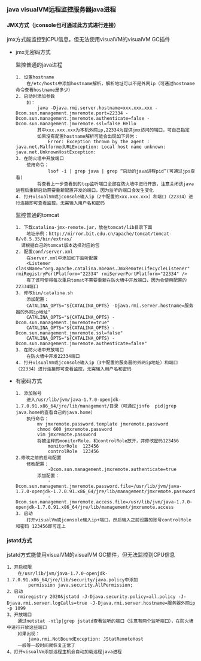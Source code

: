 ### java visualVM远程监控服务器java进程

#### JMX方式（jconsole也可通过此方式进行连接）

   jmx方式能监控到CPU信息，但无法使用visualVM的visualVM GC插件
   
   - jmx无密码方式
    
     监控普通的java进程
       
         1. 设置hostname
             在/etc/hosts中添加hostname解析，解析地址可以不是外网ip（可通过hostname命令查看hostname是多少）
         2. 启动时添加参数
             如：
                 java -Djava.rmi.server.hostname=xxx.xxx.xxx -Dcom.sun.management.jmxremote.port=22334 -Dcom.sun.management.jmxremote.authenticate=false -Dcom.sun.management.jmxremote.ssl=false Hello
                 其中xxx.xxx.xxx为本机外网ip,22334为提供jmx访问的端口，可自己指定
                 如果没有配置hostname解析可能会出现如下异常：
                     Error: Exception thrown by the agent : java.net.MalformedURLException: Local host name unknown: java.net.UnknownHostException:
         3. 在防火墙中开放端口
             使用命令：
                     lsof -i | grep java | grep “启动的java进程pid”(可通过jps查看)
                 将查看上一步查看到的tcp监听端口全部在防火墙中进行开放，注意关闭该java进程后重新启动需要重新配置开发的端口，因为监听的端口会发生变化
         4. 打开visualVm或jconsole输入ip（2中配置的xxx.xxx.xxx）和端口（22334）进行连接即可查看监控，无需输入用户名和密码

      监控普通的tomcat
   
         1. 下载catalina-jmx-remote.jar，放在tomcat/lib目录下面
             地址示例：http://mirror.bit.edu.cn/apache/tomcat/tomcat-8/v8.5.35/bin/extras/
           请根据自己的tomcat版本选择对应的包
         2. 配置conf/server.xml
             在server.xml中添加如下监听配置
             <Listener className="org.apache.catalina.mbeans.JmxRemoteLifecycleListener"  rmiRegistryPortPlatform="22334" rmiServerPortPlatform="22334" />
             有了该可使得每次重启tomat不需要重新在防火墙中开放端口，因为会使用配置的22334端口
         3. 修改bin/catalina.sh
             添加配置：
             CATALINA_OPTS="${CATALINA_OPTS} -Djava.rmi.server.hostname=服务器的外网ip地址"                                                                                                                                                                                                      
             CATALINA_OPTS="${CATALINA_OPTS} -Dcom.sun.management.jmxremote=true"
             CATALINA_OPTS="${CATALINA_OPTS} -Dcom.sun.management.jmxremote.ssl=false"
             CATALINA_OPTS="${CATALINA_OPTS} -Dcom.sun.management.jmxremote.authenticate=false"
         3. 在防火墙中开放端口
             在防火墙中开发22334端口
         4. 打开visualVm或jconsole输入ip（3中配置的服务器的外网ip地址）和端口（22334）进行连接即可查看监控，无需输入用户名和密码
   
   - 有密码方式
   
         1. 添加账号
             进入/usr/lib/jvm/java-1.7.0-openjdk-1.7.0.91.x86_64/jre/lib/management/目录（可通过jinfo  pid|grep java.home的查看自己的java.home）
             执行命令：
                 mv jmxremote.password.template jmxremote.password
                 chmod 600 jmxremote.password
                 vim jmxremote.password
                 将被注释的monitorRole，和controlRole放开，并修改密码123456
                     monitorRole  123456
                     controlRole  123456
         2.修改之前的启动配置
             修改配置：
                     -Dcom.sun.management.jmxremote.authenticate=true
                 添加配置：
                     -Dcom.sun.management.jmxremote.password.file=/usr/lib/jvm/java-1.7.0-openjdk-1.7.0.91.x86_64/jre/lib/management/jmxremote.password
                     -Dcom.sun.management.jmxremote.access.file=/usr/lib/jvm/java-1.7.0-openjdk-1.7.0.91.x86_64/jre/lib/management/jmxremote.access
         3. 启动
             打开visualVm或jconsole输入ip+端口，然后输入之前设置的账号controlRole 和密码 123456即可连上
    
    
#### jstatd方式    

jstatd方式能使用visualVM的visualVM GC插件，但无法监控到CPU信息

    1、开启权限
        在/usr/lib/jvm/java-1.7.0-openjdk-1.7.0.91.x86_64/jre/lib/security/java.policy中添加
            permission java.security.AllPermission;
    2、启动
        rmiregistry 2020&jstatd -J-Djava.security.policy=all.policy -J-Djava.rmi.server.logCalls=true -J-Djava.rmi.server.hostname=服务器外网ip -p 1099
    3、开放端口
        通过netstat -ntlp|grep jstatd查看监听的端口（注意有两个监听端口），在防火墙中进行开放这些端口
        如果出现：
            java.rmi.NotBoundException: JStatRemoteHost
        一般等一段时间就恢复正常了
    4、打开visualVm添加远程主机会自动加载远程java进程
